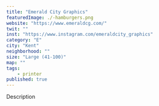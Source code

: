 ```yaml
---
title: "Emerald City Graphics"
featuredImage: ./-hamburgers.png
website: "https://www.emeraldcg.com/"
twit: ""
inst: "https://www.instagram.com/emeraldcity_graphics"
category: "E"
city: "Kent"
neighborhood: ""
size: "Large (41-100)"
map: ""
tags:
    - printer
published: true
---
```


Description
